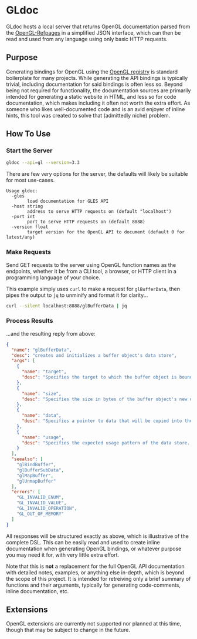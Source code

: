 # GLdoc

GLdoc hosts a local server that returns OpenGL documentation parsed from the [OpenGL-Refpages](https://github.com/KhronosGroup/OpenGL-Refpages) in a simplified JSON interface, which can then be read and used from any language using only basic HTTP requests.

## Purpose

Generating bindings for OpenGL using the [OpenGL registry](https://github.com/KhronosGroup/OpenGL-Registry) is standard boilerplate for many projects. While generating the API bindings is typically trivial, including documentation for said bindings is often less so. Beyond being not required for functionality, the documentation sources are primarily intended for generating a static website in HTML, and less so for code documentation, which makes including it often not worth the extra effort. As someone who likes well-documented code and is an avid enjoyer of inline hints, this tool was created to solve that (admittedly niche) problem.

## How To Use

### Start the Server
```bash
gldoc --api=gl --version=3.3
```
There are few very options for the server, the defaults will likely be suitable for most use-cases.
```
Usage gldoc:
  -gles
    	load documentation for GLES API
  -host string
    	address to serve HTTP requests on (default "localhost")
  -port int
    	port to serve HTTP requests on (default 8888)
  -version float
    	target version for the OpenGL API to document (default 0 for latest/any)
```

### Make Requests
Send GET requests to the server using OpenGL function names as the endpoints, whether it be from a CLI tool, a browser, or HTTP client in a programming language of your choice.

This example simply uses `curl` to make a request for `glBufferData`, then pipes the output to `jq` to unminify and format it for clarity...
```bash
curl --silent localhost:8888/glBufferData | jq
```

### Process Results

...and the resulting reply from above:
```json
{
  "name": "glBufferData",
  "desc": "creates and initializes a buffer object's data store",
  "args": [
    {
      "name": "target",
      "desc": "Specifies the target to which the buffer object is bound for glBufferData, which must be one of the buffer binding targets in the following table:"
    },
    {
      "name": "size",
      "desc": "Specifies the size in bytes of the buffer object's new data store."
    },
    {
      "name": "data",
      "desc": "Specifies a pointer to data that will be copied into the data store for initialization, or NULL if no data is to be copied."
    },
    {
      "name": "usage",
      "desc": "Specifies the expected usage pattern of the data store. The symbolic constant must be GL_STREAM_DRAW, GL_STREAM_READ, GL_STREAM_COPY, GL_STATIC_DRAW, GL_STATIC_READ, GL_STATIC_COPY, GL_DYNAMIC_DRAW, GL_DYNAMIC_READ, or GL_DYNAMIC_COPY."
    }
  ],
  "seealso": [
    "glBindBuffer",
    "glBufferSubData",
    "glMapBuffer",
    "glUnmapBuffer"
  ],
  "errors": [
    "GL_INVALID_ENUM",
    "GL_INVALID_VALUE",
    "GL_INVALID_OPERATION",
    "GL_OUT_OF_MEMORY"
  ]
}
```

All responses will be structured exactly as above, which is illustrative of the complete DSL. This can be easily read and used to create inline documentation when generating OpenGL bindings, or whatever purpose you may need it for, with very little extra effort.

 Note that this is **not** a replacement for the full OpenGL API documentation with detailed notes, examples, or anything else in-depth, which is beyond the scope of this project. It is intended for retreiving only a brief summary of functions and their arguments, typically for generating code-comments, inline documentation, etc.

 ## Extensions

 OpenGL extensions are currently not supported nor planned at this time, though that may be subject to change in the future.